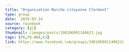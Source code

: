 ```yaml
---
title: "Organisation Marche citoyenne Clermont"
type: group
date:  2019-03-14
source: facebook
category: [gj]
thumbnail: /images/posts/198106991140623.jpg
tags: [FR,FR-ARA,63]
link: https://www.facebook.com/groups/198106991140623/
---
```

